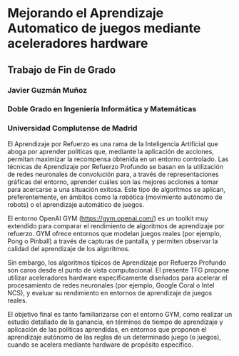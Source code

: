 # Mejorando el Aprendizaje Automatico de juegos mediante aceleradores hardware
## Trabajo de Fin de Grado
### Javier Guzmán Muñoz
### Doble Grado en Ingeniería Informática y Matemáticas 
### Universidad Complutense de Madrid

El Aprendizaje por Refuerzo es una rama de la Inteligencia Artificial que aboga por aprender políticas que, mediante la aplicación de acciones, permitan maximizar la recompensa obtenida en un entorno controlado. Las técnicas de Aprendizaje por Refuerzo Profundo se basan en la utilización de redes neuronales de convolución para, a través de representaciones gráficas del entorno, aprender cuáles son las mejores acciones a tomar para acercarse a una situación exitosa. Este tipo de algoritmos se aplican, preferentemente, en ámbitos como la robótica (movimiento autónomo de robots) o el aprendizaje automático de juegos.

El entorno OpenAI GYM (https://gym.openai.com/) es un toolkit muy extendido para comparar el rendimiento de algoritmos de aprendizaje por refuerzo. GYM ofrece entornos que modelan juegos reales (por ejemplo, Pong o Pinball) a través de capturas de pantalla, y permiten observar la calidad del aprendizaje de los algoritmos.

Sin embargo, los algoritmos típicos de Aprendizaje por Refuerzo Profundo son caros desde el punto de vista computacional. El presente TFG propone utilizar aceleradores hardware específicamente diseñados para acelerar el procesamiento de redes neuronales (por ejemplo, Google Coral o Intel NCS), y evaluar su rendimiento en entornos de aprendizaje de juegos reales.

El objetivo final es tanto familiarizarse con el entorno GYM, como realizar un estudio detallado de la ganancia, en términos de tiempo de aprendizaje y aplicación de las políticas aprendidas, en entornos que proponen el aprendizaje autónomo de las reglas de un determinado juego (o juegos), cuando se acelera mediante hardware de propósito específico.
